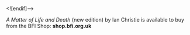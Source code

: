 
<![endif]-->

_A Matter of Life and Death_ (new edition) by Ian Christie is available to buy from the BFI Shop: **shop.bfi.org.uk**

<!--stackedit_data:
eyJoaXN0b3J5IjpbODkzNDAwODA3LC0xODY0NzQ3NjM5XX0=
-->